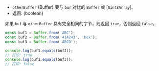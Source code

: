 <!-- YAML
added: v0.11.13
changes:
  - version: v8.0.0
    pr-url: https://github.com/nodejs/node/pull/10236
    description: The arguments can now be `Uint8Array`s.
-->

* `otherBuffer` {Buffer} 要与 `bur` 对比的 `Buffer` 或 [`Uint8Array`]。
* 返回: {boolean}

如果 `buf` 与 `otherBuffer` 具有完全相同的字节，则返回 `true`，否则返回 `false`。


```js
const buf1 = Buffer.from('ABC');
const buf2 = Buffer.from('414243', 'hex');
const buf3 = Buffer.from('ABCD');

console.log(buf1.equals(buf2));
// 打印: true
console.log(buf1.equals(buf3));
// 打印: false
```

